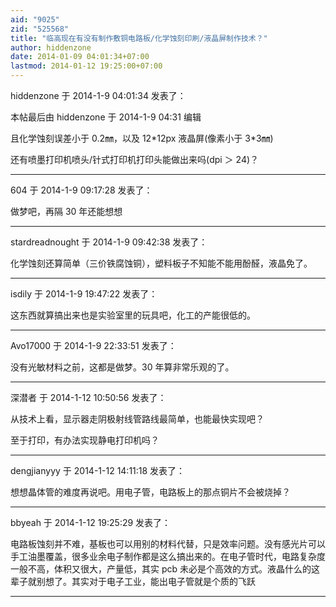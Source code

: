 ```yaml
---
aid: "9025"
zid: "525568"
title: "临高现在有没有制作敷铜电路板/化学蚀刻印刷/液晶屏制作技术？"
author: hiddenzone
date: 2014-01-09 04:01:34+07:00
lastmod: 2014-01-12 19:25:00+07:00
---
```


hiddenzone 于 2014-1-9 04:01:34 发表了：

本帖最后由 hiddenzone 于 2014-1-9 04:31 编辑

且化学蚀刻误差小于 0.2㎜，以及 12\*12px 液晶屏(像素小于 3\*3㎜)

还有喷墨打印机喷头/针式打印机打印头能做出来吗(dpi ＞ 24)？

---

604 于 2014-1-9 09:17:28 发表了：

做梦吧，再隔 30 年还能想想

---

stardreadnought 于 2014-1-9 09:42:38 发表了：

化学蚀刻还算简单（三价铁腐蚀铜），塑料板子不知能不能用酚醛，液晶免了。

---

isdily 于 2014-1-9 19:47:22 发表了：

这东西就算搞出来也是实验室里的玩具吧，化工的产能很低的。

---

Avo17000 于 2014-1-9 22:33:51 发表了：

没有光敏材料之前，这都是做梦。30 年算非常乐观的了。

---

深潜者 于 2014-1-12 10:50:56 发表了：

从技术上看，显示器走阴极射线管路线最简单，也能最快实现吧？

至于打印，有办法实现静电打印机吗？

---

dengjianyyy 于 2014-1-12 14:11:18 发表了：

想想晶体管的难度再说吧。用电子管，电路板上的那点铜片不会被烧掉？

---

bbyeah 于 2014-1-12 19:25:29 发表了：

电路板蚀刻并不难，基板也可以用别的材料代替，只是效率问题。没有感光片可以手工油墨覆盖，很多业余电子制作都是这么搞出来的。在电子管时代，电路复杂度一般不高，体积又很大，产量低，其实 pcb 未必是个高效的方式。液晶什么的这辈子就别想了。其实对于电子工业，能出电子管就是个质的飞跃

---
